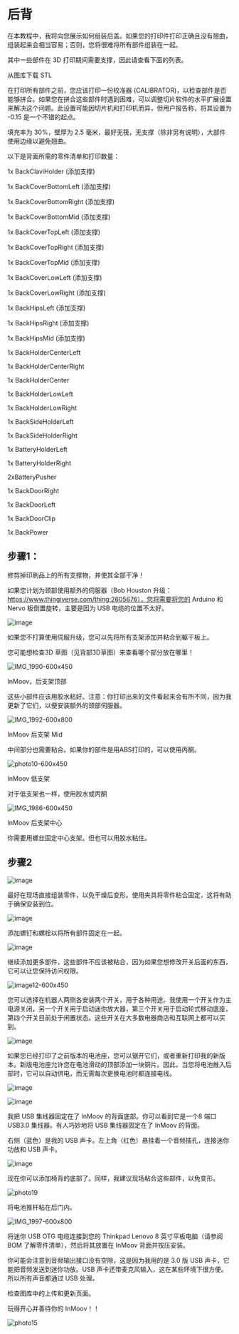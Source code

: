 <h1>后背</h1>

在本教程中，我将向您展示如何组装后盖。如果您的打印件打印正确且没有翘曲，组装起来会相当容易；否则，您将很难将所有部件组装在一起。

其中一些部件在 3D 打印期间需要支撑，因此请查看下面的列表。

从图库下载 STL

在打印所有部件之前，您应该打印一份校准器 (CALIBRATOR)，以检查部件是否能够拼合。如果您在拼合这些部件时遇到困难，可以调整切片软件的水平扩展设置来解决这个问题。此设置可能因切片机和打印机而异，但用户报告称，将其设置为 -0.15 是一个不错的起点。

填充率为 30%，壁厚为 2.5 毫米，最好无筏，无支撑（除非另有说明），大部件使用边缘以避免翘曲。

以下是背面所需的零件清单和打印数量：

1x BackClaviHolder (添加支撑)

1x BackCoverBottomLeft (添加支撑)

1x BackCoverBottomRight (添加支撑)

1x BackCoverBottomMid (添加支撑)

1x BackCoverTopLeft (添加支撑)

1x BackCoverTopRight (添加支撑)

1x BackCoverTopMid (添加支撑)

1x BackCoverLowLeft (添加支撑)

1x BackCoverLowRight (添加支撑)

1x BackHipsLeft (添加支撑)

1x BackHipsRight (添加支撑)

1x BackHipsMid (添加支撑)

1x BackHolderCenterLeft

1x BackHolderCenterRight

1x BackHolderCenter

1x BackHolderLowLeft

1x BackHolderLowRight

1x BackSideHolderLeft

1x BackSideHolderRight

1x BatteryHolderLeft

1x BatteryHolderRight

2xBatteryPusher

1x BackDoorRight

1x BackDoorLeft

1x BackDoorClip

1x BackPower


<h2>步骤1：</h2>

修剪掉印刷品上的所有支撑物，并使其全部干净！

如果您计划为颈部使用额外的伺服器（Bob Houston 升级：https://www.thingiverse.com/thing:2605676），您将需要将您的 Arduino 和 Nervo 板倒置旋转，主要是因为 USB 电缆的位置不太好。

![image](https://github.com/user-attachments/assets/6bce9b1e-7eb8-4894-8536-6d4c0f314876)

如果您不打算使用伺服升级，您可以先将所有支架添加并粘合到躯干板上。

您可能想检查3D 草图（见背部3D草图）来查看哪个部分放在哪里！

 ![IMG_1990-600x450](https://github.com/user-attachments/assets/c18dfdbb-63eb-4125-b95a-0e09cdf46e2c)

InMoov，后支架顶部

这些小部件应该用胶水粘好。注意：你打印出来的文件看起来会有所不同，因为我更新了它们，以便安装额外的颈部伺服器。

![IMG_1992-600x800](https://github.com/user-attachments/assets/4911c067-4079-43a7-9e7c-ea1abeae7401)

InMoov 后支架 Mid

中间部分也需要粘合。如果你的部件是用ABS打印的，可以使用丙酮。

![photo10-600x450](https://github.com/user-attachments/assets/de1c0ed8-14c8-405c-900b-5be2351e9189)

InMoov 低支架

对于低支架也一样，使用胶水或丙酮

![IMG_1986-600x450](https://github.com/user-attachments/assets/f2d46392-d4ba-443b-b8e4-c470ba188817)

InMoov 后支架中心

你需要用螺丝固定中心支架。但也可以用胶水粘住。

<h2>步骤2</h2>

![image](https://github.com/user-attachments/assets/7e5f5c36-809e-41ce-9444-1d4ad70ebab4)

最好在现场直接组装零件，以免干燥后变形。使用夹具将零件粘合固定，这将有助于确保安装到位。

![image](https://github.com/user-attachments/assets/dbf97253-a671-424e-a893-d6c1e2005203)

添加螺钉和螺栓以将所有部件固定在一起。

![image](https://github.com/user-attachments/assets/1f39e6bc-3886-464d-b61e-b265fb083f45)

继续添加更多部件，这些部件不应该被粘合，因为如果您想修改开关后面的东西，它可以让您保持访问权限。

![image12-600x450](https://github.com/user-attachments/assets/54af4773-79c1-4de5-aaed-81063ff60cb0)

您可以选择在机器人两侧各安装两个开关，用于各种用途。我使用一个开关作为主电源关闭，另一个开关用于启动迷你放大器，第三个开关用于启动轮式移动底座，第四个开关目前处于闲置状态。这些开关在大多数电器商店和互联网上都可以买到。

![image](https://github.com/user-attachments/assets/df812f45-513b-46ed-b27d-3cd8550635b4)

如果您已经打印了之前版本的电池座，您可以锯开它们，或者重新打印我的新版本。新版电池座允许您在电池滑动的顶部添加一块铜片。因此，当您将电池推入后部时，它可以自动供电，而无需每次更换电池时都连接电线。

![image](https://github.com/user-attachments/assets/38c9ac2e-77a6-4234-a935-ffd955225ff1)

![image](https://github.com/user-attachments/assets/6f1ce312-89f4-42d4-aa74-c48aa175e2b8)

我把 USB 集线器固定在了 InMoov 的背面底部。你可以看到它是一个8 端口 USB3.0 集线器。有人巧妙地将 USB 集线器固定在了 InMoov 的背面。

右侧（蓝色）是我的 USB 声卡。左上角（红色）悬挂着一个音频插孔，连接迷你功放和 USB 声卡。

 ![image](https://github.com/user-attachments/assets/2ad72f31-d8e0-431a-8590-61637f7037bd)

现在你可以添加椅背的底部了。同样，我建议现场粘合这些部件，以免变形。

![photo19](https://github.com/user-attachments/assets/685aa8a9-ec33-4f14-992d-714725b9573a)

将电池推杆粘在后门内。

![IMG_1997-600x800](https://github.com/user-attachments/assets/c2a33ad9-9bde-47d0-8573-45b93525f0f4)

将迷你 USB OTG 电缆连接到您的 Thinkpad Lenovo 8 英寸平板电脑（请参阅 BOM 了解零件清单），然后将其放置在 InMoov 背面并按压安装。

你可能会注意到音频输出接口没有空隙，这是因为我用的是 3.0 版 USB 声卡，它能把音频发送到迷你功放。USB 声卡还带麦克风输入，这在某些环境下很方便。所以所有声音都通过 USB 处理。

检查图库中的上传和更新页面。

玩得开心并善待你的 InMoov！！

![photo15](https://github.com/user-attachments/assets/c94938b3-79aa-49f3-8c44-f74426fa6ff0)
